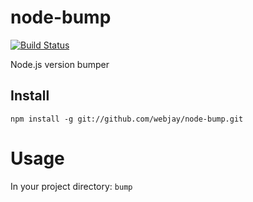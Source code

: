 # node-bump

[![Build Status](https://travis-ci.org/webjay/node-bump.png)](https://travis-ci.org/webjay/node-bump)

Node.js version bumper

## Install

`npm install -g git://github.com/webjay/node-bump.git`

# Usage

In your project directory: `bump`
